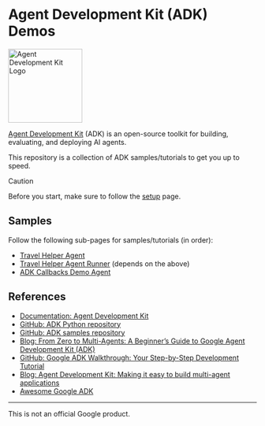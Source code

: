 # Agent Development Kit (ADK) Demos

<img src="https://github.com/google/adk-docs/blob/main/docs/assets/agent-development-kit.png" alt="Agent Development Kit Logo" width="150">

[Agent Development Kit](https://github.com/google/adk-python) (ADK) is an open-source toolkit for building, evaluating,
and deploying AI agents.

This repository is a collection of ADK samples/tutorials to get you up to speed.

> [!CAUTION]
> Before you start, make sure to follow the [setup](setup.md) page.

## Samples

Follow the following sub-pages for samples/tutorials (in order):

* [Travel Helper Agent](./travel_helper)
* [Travel Helper Agent Runner](./travel_helper_runner) (depends on the above)
* [ADK Callbacks Demo Agent](./adk-callbacks-agent/)

## References

* [Documentation: Agent Development Kit](https://google.github.io/adk-docs/)
* [GitHub: ADK Python repository](https://github.com/google/adk-python)
* [GitHub: ADK samples repository](https://github.com/google/adk-samples)
* [Blog: From Zero to Multi-Agents: A Beginner’s Guide to Google Agent Development Kit (ADK)](https://medium.com/@sokratis.kartakis/from-zero-to-multi-agents-a-beginners-guide-to-google-agent-development-kit-adk-b56e9b5f7861)
* [GitHub: Google ADK Walkthrough: Your Step-by-Step Development Tutorial](https://github.com/sokart/adk-walkthrough/tree/main)
* [Blog: Agent Development Kit: Making it easy to build multi-agent applications](https://developers.googleblog.com/en/agent-development-kit-easy-to-build-multi-agent-applications/)
* [Awesome Google ADK](https://github.com/tsubasakong/awesome-google-adk)

-------

This is not an official Google product.
